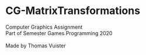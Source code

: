 # CG-MatrixTransformations

Computer Graphics Assignment <br>
Part of Semester Games Programming 2020 <br>
<br>
Made by Thomas Vuister
